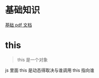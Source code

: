 <!--
 * @Author: 钱巍
 * @Date: 2022-11-25 12:02:44
 * @LastEditTime: 2023-03-07 14:37:22
 * @LastEditors: 钱巍
 * @Description:
 * @FilePath: \learn\docs\page\javascript\index.md
 * 没有理想，何必远方。
-->

# 基础知识

[基础 pdf 文档](https://raw.githubusercontent.com/findwei/learnImages/main/javascipt/js基础.pdf)

# this

> this 是一个对象

js 里面 this 是动态得取决与谁调用 this 指向谁
